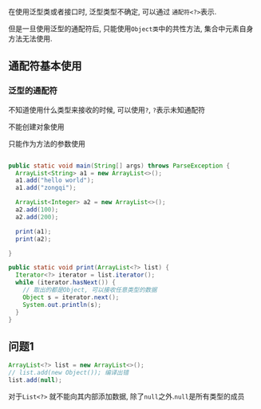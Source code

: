 在使用泛型类或者接口时,  泛型类型不确定, 可以通过 `通配符<?>`表示.

但是一旦使用泛型的通配符后, 只能使用`Object类`中的共性方法, 集合中元素自身方法无法使用.

## 通配符基本使用

### 泛型的通配符

不知道使用什么类型来接收的时候,  可以使用`?`, `?`表示未知通配符

不能创建对象使用

只能作为方法的参数使用

```java

public static void main(String[] args) throws ParseException {
  ArrayList<String> a1 = new ArrayList<>();
  a1.add("hello world");
  a1.add("zongqi");

  ArrayList<Integer> a2 = new ArrayList<>();
  a2.add(100);
  a2.add(200);

  print(a1);
  print(a2);

}

public static void print(ArrayList<?> list) {
  Iterator<?> iterator = list.iterator();
  while (iterator.hasNext()) {
    // 取出的都是Object, 可以接收任意类型的数据
    Object s = iterator.next();
    System.out.println(s);
  }
}
```

## 问题1

```java
ArrayList<?> list = new ArrayList<>();
// list.add(new Object()); 编译出错
list.add(null);
```

对于`List<?>` 就不能向其内部添加数据, 除了`null`之外.`null`是所有类型的成员







